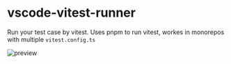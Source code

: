 # vscode-vitest-runner

Run your test case by vitest. Uses pnpm to run vitest, workes in monorepos with multiple `vitest.config.ts`

![preview](https://github.com/kwai-explore/vscode-vitest-runner/blob/main/docs/preview.png?raw=true)
